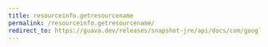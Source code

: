 ```yaml
---
title: resourceinfo.getresourcename
permalink: /resourceinfo.getresourcename/
redirect_to: https://guava.dev/releases/snapshot-jre/api/docs/com/google/common/reflect/ClassPath.ResourceInfo.html#getResourceName--
---
```

